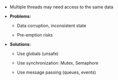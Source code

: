 - Multiple threads may need access to the same data
    
- **Problems:**
    
    - Data corruption, inconsistent state
        
    - Pre-emption risks
        
- **Solutions:**
    
    - Use globals (unsafe)
        
    - Use synchronization: Mutex, Semaphore
        
    - Use message passing (queues, events)
